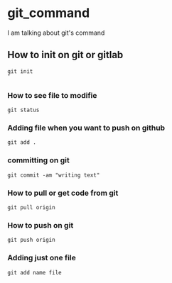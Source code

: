 # git_command
I am talking about git's command

## How to init on git or gitlab

```
git init
`
```

### How to see file to  modifie
```
git status

```

### Adding file when you want to push on github

```
git add . 
```

### committing on git
```
git commit -am "writing text"
```

### How to pull or get code from git

```
git pull origin
```

### How to push on git

```
git push origin
```

### Adding just one file

```
git add name file
```
### 

